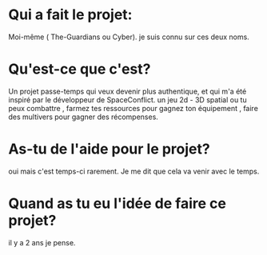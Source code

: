 # Qui a fait le projet:
Moi-même ( The-Guardians ou Cyber).
je suis connu sur ces deux noms.


# Qu'est-ce que c'est?
Un projet passe-temps qui veux devenir plus authentique,
et qui m'a été inspiré par le développeur de SpaceConflict.
un jeu 2d - 3D  spatial ou tu peux combattre , farmez tes ressources pour gagnez ton équipement , faire des multivers pour gagner des récompenses.

# As-tu de l'aide pour le projet?
oui mais c'est temps-ci rarement.
 Je me dit que cela va venir avec le temps.

# Quand as tu eu l'idée de faire ce projet?
il y a 2 ans  je pense.

